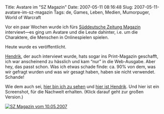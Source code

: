 Title: Avatare im "SZ Magazin"
Date: 2007-05-11 08:16:48
Slug: 2007-05-11-avatare-im-sz-magazin
Tags: de, Games, Leben, Medien, Mumorpuger, World of Warcraft


Vor ein paar Wochen wurde ich fürs [Süddeutsche Zeitung Magazin][1]
interviewt—es ging um Avatare und die Leute dahinter, i.e. um die Charaktere,
die Menschen in Onlinespielen spielen.

Heute wurde es veröffentlicht.

[Hendrik][2], der auch interviewt wurde, hats sogar ins Print-Magazin
geschafft, ich war anscheinend zu hässlich und kam “nur” in die Web-Ausgabe.
Aber hey, das passt schon. Was ich etwas schade finde: ca. 90% von dem, was
wir gefragt wurden und was wir gesagt haben, haben sie nicht verwendet.
Schande!

Wie dem auch sei, [hier bin ich zu sehen][3] und [hier ist Hendrik][4]. Und
hier ist ein Screenshot, für die Nachwelt erhalten. (Klick darauf geht zur
großen Version.)

[![SZ Magazin vom 10.05.2007][5]][6]

   [1]: http://sz-magazin.sueddeutsche.de/
   [2]: http://mornography.de/
   [3]: http://tinyurl.com/3dx8qa
   [4]: http://tinyurl.com/3b7uy8
   [5]: http://farm1.static.flickr.com/228/493398533_6b3cde53a6.jpg
   [6]: http://www.flickr.com/photos/czottmann/493398533/ (Photo Sharing)
